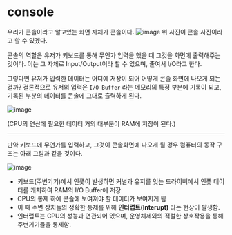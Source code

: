 # console

우리가 콘솔이라고 알고있는 화면 자체가 콘솔이다.
![image](https://github.com/2duckchun/2duckchun/assets/92588154/35379691-34b3-4694-9848-abd6425280dc)
위 사진이 콘솔 사진이라고 할 수 있겠다.

콘솔의 역할은 유저가 키보드를 통해 무언가 입력을 했을 때 그것을 화면에 출력해주는 것이다.
이는 그 자체로 Input/Output이라 할 수 있으며, 줄여서 I/O라고 한다.

그렇다면 유저가 입력한 데이터는 어디에 저장이 되어 어떻게 콘솔 화면에 나오게 되는 걸까?
결론적으로 유저의 입력은 `I/O Buffer` 라는 메모리의 특정 부분에 기록이 되고, 기록된 부분의 데이터를 콘솔에 그대로 출력하게 된다.

![image](https://github.com/2duckchun/2duckchun/assets/92588154/ad710020-b329-4dc7-a2ef-fbfdb6c64f96)

(CPU의 연산에 필요한 데이터 거의 대부분이 RAM에 저장이 된다.)

---

만약 키보드에 무언가를 입력하고, 그것이 콘솔화면에 나오게 될 경우 컴퓨터의 동작 구조는 아래 그림과 같을 것이다.

![image](https://github.com/2duckchun/2duckchun/assets/92588154/86732ae7-2047-4ba9-878b-6b4cd4a72f88)

- 키보드(주변기기)에서 인풋이 발생하면 커널과 유저를 잇는 드라이버에서 인풋 데이터를 캐치하여 RAM의 I/O Buffer에 저장
- CPU의 통제 하에 콘솔에 보여져야 할 데이터가 보여지게 됨
- 이 때 주변 장치들의 정확한 통제를 위해 **인터럽트(Interupt)** 라는 현상이 발생함.
- 인터럽트는 CPU의 성능과 연관되어 있으며, 운영체제와의 적절한 상호작용을 통해 주변기기들을 통제함.
